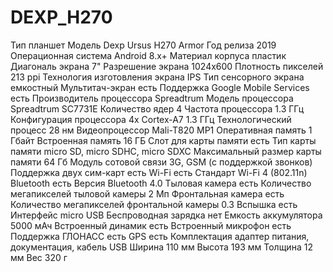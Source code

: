 # DEXP_H270
Тип планшет
Модель Dexp Ursus H270 Armor
Год релиза 2019
Операционная система Android 8.x+
Материал корпуса пластик
Диагональ экрана 7"
Разрешение экрана 1024x600
Плотность пикселей 213 ppi
Технология изготовления экрана IPS
Тип сенсорного экрана емкостный
Мультитач-экран есть
Поддержка Google Mobile Services есть
Производитель процессора Spreadtrum
Модель процессора Spreadtrum SC7731E
Количество ядер 4
Частота процессора 1.3 ГГц
Конфигурация процессора 4x Cortex-A7 1.3 ГГц
Технологический процесс 28 нм
Видеопроцессор Mali-T820 MP1
Оперативная память 1 Гбайт
Встроенная память 16 ГБ
Слот для карты памяти есть
Тип карты памяти micro SD, micro SDHC, micro SDXC
Максимальный размер карты памяти 64 Гб
Модуль сотовой связи 3G, GSM (с поддержкой звонков)
Поддержка двух сим-карт есть
Wi-Fi есть
Стандарт Wi-Fi 4 (802.11n)
Bluetooth есть
Версия Bluetooth 4.0
Тыловая камера есть
Количество мегапикселей тыловой камеры 2 Мп
Фронтальная камера есть
Количество мегапикселей фронтальной камеры 0.3
Вспышка есть
Интерфейс micro USB
Беспроводная зарядка нет
Емкость аккумулятора 5000 мАч
Встроенный динамик есть
Встроенный микрофон есть
Поддержка ГЛОНАСС есть
GPS есть
Комплектация адаптер питания, документация, кабель USB
Ширина 110 мм
Высота 193 мм
Толщина 12 мм
Вес 320 г
